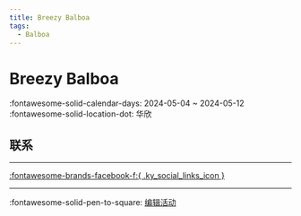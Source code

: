 ```yaml
---
title: Breezy Balboa
tags:
  - Balboa
---
```


# Breezy Balboa 

:fontawesome-solid-calendar-days: 2024-05-04 ~ 2024-05-12  
:fontawesome-solid-location-dot: 华欣  

## 联系


---

 [:fontawesome-brands-facebook-f:{ .ky_social_links_icon }](https://www.facebook.com/breezybalboacamp)

---

:fontawesome-solid-pen-to-square: [编辑活动](https://github.com/swingdance/events/issues/new?assignees=&labels=update+event&projects=&template=03-update_entity.yml&title=Update%20Event%3A%202024%2Fth_TH%20%E2%80%A2%20Breezy%20Balboa&region=th_TH&year=2024&id=breezy-balboa-2024&name=Breezy%20Balboa&org_id=)
